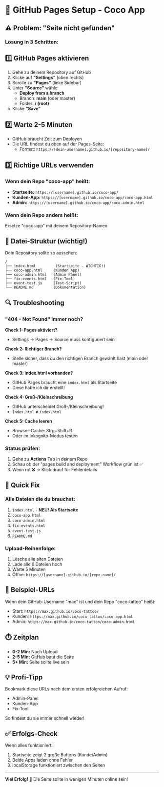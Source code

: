 # 🚀 GitHub Pages Setup - Coco App

## ⚠️ Problem: "Seite nicht gefunden"

### Lösung in 3 Schritten:

## 1️⃣ GitHub Pages aktivieren
1. Gehe zu deinem Repository auf GitHub
2. Klicke auf **"Settings"** (oben rechts)
3. Scrolle zu **"Pages"** (linke Sidebar)
4. Unter **"Source"** wähle:
   - **Deploy from a branch**
   - Branch: **main** (oder master)
   - Folder: **/ (root)**
5. Klicke **"Save"**

## 2️⃣ Warte 2-5 Minuten
- GitHub braucht Zeit zum Deployen
- Die URL findest du oben auf der Pages-Seite:
  - Format: `https://[dein-username].github.io/[repository-name]/`

## 3️⃣ Richtige URLs verwenden

### Wenn dein Repo "coco-app" heißt:
- **Startseite:** `https://[username].github.io/coco-app/`
- **Kunden-App:** `https://[username].github.io/coco-app/coco-app.html`
- **Admin:** `https://[username].github.io/coco-app/coco-admin.html`

### Wenn dein Repo anders heißt:
Ersetze "coco-app" mit deinem Repository-Namen

## 📁 Datei-Struktur (wichtig!)

Dein Repository sollte so aussehen:
```
/
├── index.html         (Startseite - WICHTIG!)
├── coco-app.html     (Kunden App)
├── coco-admin.html   (Admin Panel)
├── fix-events.html   (Fix-Tool)
├── event-test.js     (Test-Script)
└── README.md         (Dokumentation)
```

## 🔍 Troubleshooting

### "404 - Not Found" immer noch?

**Check 1: Pages aktiviert?**
- Settings → Pages → Source muss konfiguriert sein

**Check 2: Richtiger Branch?**
- Stelle sicher, dass du den richtigen Branch gewählt hast (main oder master)

**Check 3: index.html vorhanden?**
- GitHub Pages braucht eine `index.html` als Startseite
- Diese habe ich dir erstellt!

**Check 4: Groß-/Kleinschreibung**
- GitHub unterscheidet Groß-/Kleinschreibung!
- `Index.html` ≠ `index.html`

**Check 5: Cache leeren**
- Browser-Cache: Strg+Shift+R
- Oder im Inkognito-Modus testen

### Status prüfen:
1. Gehe zu **Actions** Tab in deinem Repo
2. Schau ob der "pages build and deployment" Workflow grün ist ✅
3. Wenn rot ❌ → Klick drauf für Fehlerdetails

## 🎯 Quick Fix

### Alle Dateien die du brauchst:
1. `index.html` - **NEU! Als Startseite**
2. `coco-app.html`
3. `coco-admin.html`  
4. `fix-events.html`
5. `event-test.js`
6. `README.md`

### Upload-Reihenfolge:
1. Lösche alle alten Dateien
2. Lade alle 6 Dateien hoch
3. Warte 5 Minuten
4. Öffne: `https://[username].github.io/[repo-name]/`

## 🔗 Beispiel-URLs

Wenn dein GitHub-Username "max" ist und dein Repo "coco-tattoo" heißt:
- Start: `https://max.github.io/coco-tattoo/`
- Kunden: `https://max.github.io/coco-tattoo/coco-app.html`
- Admin: `https://max.github.io/coco-tattoo/coco-admin.html`

## ⏱️ Zeitplan
- **0-2 Min:** Nach Upload
- **2-5 Min:** GitHub baut die Seite
- **5+ Min:** Seite sollte live sein

## 💡 Profi-Tipp
Bookmark diese URLs nach dem ersten erfolgreichen Aufruf:
- Admin-Panel 
- Kunden-App
- Fix-Tool

So findest du sie immer schnell wieder!

## ✅ Erfolgs-Check
Wenn alles funktioniert:
1. Startseite zeigt 2 große Buttons (Kunde/Admin)
2. Beide Apps laden ohne Fehler
3. localStorage funktioniert zwischen den Seiten

---

**Viel Erfolg!** 🚀 Die Seite sollte in wenigen Minuten online sein!
